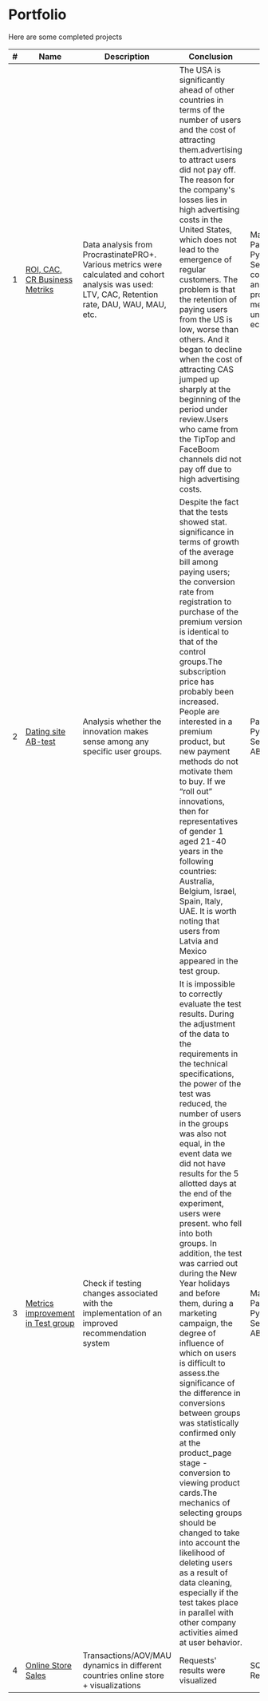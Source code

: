 # Portfolio
Here are some completed projects

|#|Name|Description|Conclusion|Stack|
|--|----------------------------|-----------------|----------------|------------|
|1|[ROI, CAC, CR Business Metriks](https://github.com/runaevalina/Portfolio/blob/main/ROI%2C%20CAC%2C%20CR.ipynb)|Data analysis from ProcrastinatePRO+. Various metrics were calculated and cohort analysis was used: LTV, CAC, Retention rate, DAU, WAU, MAU, etc.|The USA is significantly ahead of other countries in terms of the number of users and the cost of attracting them.advertising to attract users did not pay off. The reason for the company's losses lies in high advertising costs in the United States, which does not lead to the emergence of regular customers. The problem is that the retention of paying users from the US is low, worse than others. And it began to decline when the cost of attracting CAS jumped up sharply at the beginning of the period under review.Users who came from the TipTop and FaceBoom channels did not pay off due to high advertising costs.|Matplotlib, Pandas, Python, Seaborn, court analysis, product metrics, unit economics|
|2|[Dating site AB-test](https://github.com/runaevalina/Portfolio/blob/main/Dating_site_AB-test.ipynb)|Analysis whether the innovation makes sense among any specific user groups.|Despite the fact that the tests showed stat. significance in terms of growth of the average bill among paying users; the conversion rate from registration to purchase of the premium version is identical to that of the control groups.The subscription price has probably been increased. People are interested in a premium product, but new payment methods do not motivate them to buy. If we “roll out” innovations, then for representatives of gender 1 aged 21-40 years in the following countries: Australia, Belgium, Israel, Spain, Italy, UAE. It is worth noting that users from Latvia and Mexico appeared in the test group.|Pandas, Python, Seaborn, AB-test|
|3|[Metrics improvement in Test group](https://github.com/runaevalina/Portfolio/blob/main/Final_project_AB.ipynb)|Check if testing changes associated with the implementation of an improved recommendation system|It is impossible to correctly evaluate the test results. During the adjustment of the data to the requirements in the technical specifications, the power of the test was reduced, the number of users in the groups was also not equal, in the event data we did not have results for the 5 allotted days at the end of the experiment, users were present. who fell into both groups. In addition, the test was carried out during the New Year holidays and before them, during a marketing campaign, the degree of influence of which on users is difficult to assess.the significance of the difference in conversions between groups was statistically confirmed only at the product_page stage - conversion to viewing product cards.The mechanics of selecting groups should be changed to take into account the likelihood of deleting users as a result of data cleaning, especially if the test takes place in parallel with other company activities aimed at user behavior.|Matplotlib, Pandas, Python, Seaborn, AB-test|
|4|[Online Store Sales](https://github.com/runaevalina/Portfolio/blob/main/Online_store_sales(SQL).pdf)|Transactions/AOV/MAU dynamics in different countries online store + visualizations|Requests' results were visualized |SQL, Redash|

